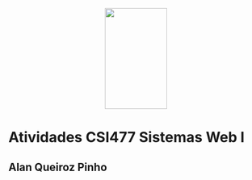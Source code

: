 <p align="center">
    <img  src="https://fisica.ufop.br/sites/default/files/styles/os_files_xxlarge/public/defis/files/logo-ufop.png" width="123" height="200" >

# Atividades CSI477 Sistemas Web I
</p>

## Alan Queiroz Pinho
<!--16.1.8236-->


